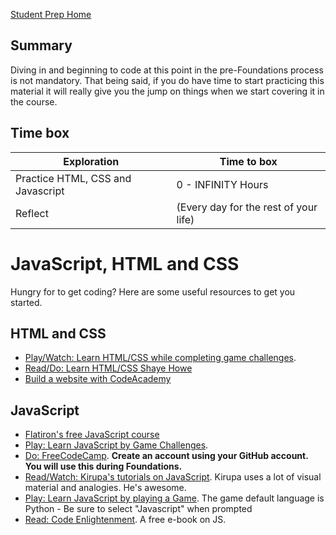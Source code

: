 [Student Prep Home](README.md)  

## Summary

Diving in and beginning to code at this point in the pre-Foundations process is not mandatory. 
That being said, if you do have time to start practicing this material it will really give you the jump on things when we start covering it in the course. 

## Time box

Exploration | Time to box |
------------|----------|
Practice HTML, CSS and Javascript | 0 - INFINITY Hours
Reflect  | (Every day for the rest of your life) |

# JavaScript, HTML and CSS

Hungry for to get coding? Here are some useful resources to get you started.

## HTML and CSS
- [Play/Watch: Learn HTML/CSS while completing game challenges](https://www.codeavengers.com/web).
- [Read/Do: Learn HTML/CSS Shaye Howe](http://learn.shayhowe.com/html-css/)
- [Build a website with CodeAcademy](https://www.codecademy.com/learn/web)

## JavaScript
- [Flatiron's free JavaScript course](https://flatironschool.com/free-courses/learn-javascript/#curriculum)
- [Play: Learn JavaScript by Game Challenges](https://www.codeavengers.com/).
- [Do: FreeCodeCamp](http://www.freecodecamp.com/). __Create an account using your GitHub account. You will use this during Foundations.__
- [Read/Watch: Kirupa's tutorials on JavaScript](http://www.kirupa.com/javascript_basics/index.htm). Kirupa uses a lot of visual material and analogies. He's awesome.
- [Play: Learn JavaScript by playing a Game](http://codecombat.com/play). The game default language is Python - Be sure to select "Javascript" when prompted
- [Read: Code Enlightenment](http://www.javascriptenlightenment.com/JavaScript_Enlightenment.pdf). A free e-book on JS.






